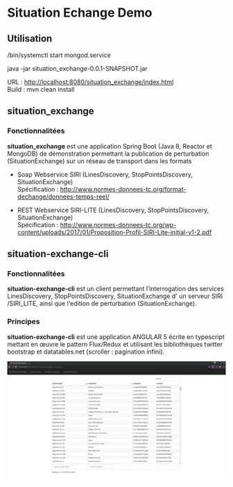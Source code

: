 # Situation Echange Demo

## Utilisation

/bin/systemctl start mongod.service

java -jar situation_exchange-0.0.1-SNAPSHOT.jar

URL : <http://localhost:8080/situation_exchange/index.html>  
Build : mvn clean install


## situation_exchange

### Fonctionnalitées

**situation_exchange** est une application Spring Boot (Java 8, Reactor et MongoDB) de démonstration permettant la publication de perturbation (SituationExchange) sur un réseau de transport dans les formats   

* Soap Webservice  SIRI (LinesDiscovery, StopPointsDiscovery, SituationExchange)  
  Spécification : <http://www.normes-donnees-tc.org/format-dechange/donnees-temps-reel/>
     
* REST Webservice SIRI-LITE (LinesDiscovery, StopPointsDiscovery, SituationExchange)  
  Spécification : <http://www.normes-donnees-tc.org/wp-content/uploads/2017/01/Proposition-Profil-SIRI-Lite-initial-v1-2.pdf>

## situation-exchange-cli

### Fonctionnalitées
**situation-exchange-cli** est un client permettant l’interrogation des services LinesDiscovery, StopPointsDiscovery, SituationExchange d' un serveur SIRI /SIRI_LITE, ainsi que l'edition de perturbation (SituationExchange).

### Principes
**situation-exchange-cli** est une application ANGULAR 5 écrite en typescript mettant en œuvre le pattern Flux/Redux et utilisant les bibliothèques twitter bootstrap et datatables.net (scroller : pagination infini).  


![situation-exchange logo](situation-exchange.png "situation-exchange")